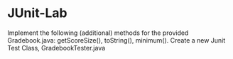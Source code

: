 # JUnit-Lab
Implement the following (additional) methods for the provided Gradebook.java: getScoreSize(), toString(), minimum(). Create a new Junit Test Class, GradebookTester.java

